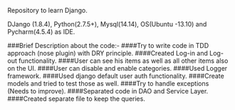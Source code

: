 
Repository to learn Django.

 DJango (1.8.4), Python(2.7.5+), Mysql(14.14), OS(Ubuntu -13.10)
and Pycharm(4.5.4) as IDE.


###Brief Description about the code:-
####Try to write code in TDD approach (nose plugin) with DRY principle.
####Created Log-in and Log-out functionality.
####User can see his items as well as all other items also on the UI.
####User can disable and enable categories.
####Used Logger framework.
####Used django default user auth functionality.
####Create models and tried to test those as well.
####Try to handle exceptions (Needs to improve).
####Separated code in DAO and Service Layer.
####Created separate file to keep the queries.
